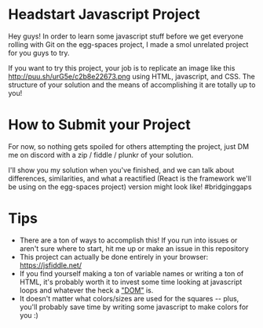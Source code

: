 # Headstart Javascript Project

Hey guys!  In order to learn some javascript stuff before we get everyone rolling with Git on the egg-spaces project, I made a smol unrelated project for you guys to try.


If you want to try this project, your job is to replicate an image like this
http://puu.sh/urG5e/c2b8e22673.png
using HTML, javascript, and CSS.  The structure of your solution and the means of accomplishing it are totally up to you!

# How to Submit your Project
For now, so nothing gets spoiled for others attempting the project, just DM me on discord with a zip / fiddle / plunkr of your solution.

I'll show you my solution when you've finished, and we can talk about differences, similarities, and what a reactified (React is the framework we'll be using on the egg-spaces project) version might look like!  #bridginggaps

# Tips
* There are a ton of ways to accomplish this!  If you run into issues or aren't sure where to start, hit me up or make an issue in this repository
* This project can actually be done entirely in your browser: https://jsfiddle.net/
* If you find yourself making a ton of variable names or writing a ton of HTML, it's probably worth it to invest some time looking at javascript loops and whatever the heck a ["DOM"](http://callmenick.com/post/basics-javascript-dom-manipulation) is.
* It doesn't matter what colors/sizes are used for the squares -- plus, you'll probably save time by writing some javascript to make colors for you :)
